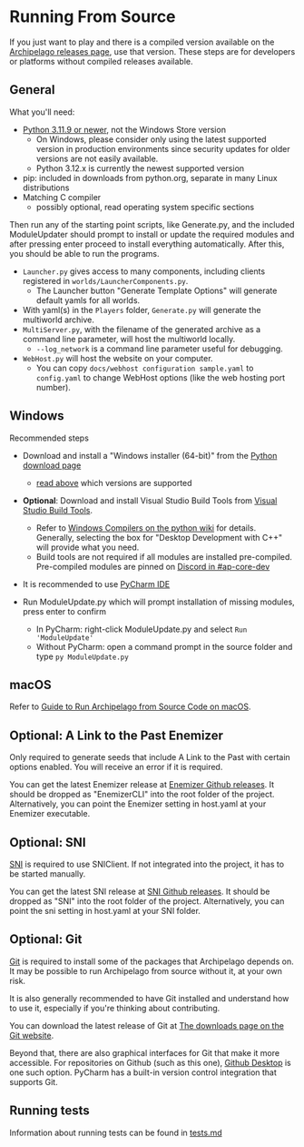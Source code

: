 # Running From Source

If you just want to play and there is a compiled version available on the
[Archipelago releases page](https://github.com/ArchipelagoMW/Archipelago/releases),
use that version. These steps are for developers or platforms without compiled releases available.

## General

What you'll need:
 * [Python 3.11.9 or newer](https://www.python.org/downloads/), not the Windows Store version
   * On Windows, please consider only using the latest supported version in production environments since security
     updates for older versions are not easily available.
   * Python 3.12.x is currently the newest supported version
 * pip: included in downloads from python.org, separate in many Linux distributions
 * Matching C compiler
   * possibly optional, read operating system specific sections

Then run any of the starting point scripts, like Generate.py, and the included ModuleUpdater should prompt to install or update the
required modules and after pressing enter proceed to install everything automatically.
After this, you should be able to run the programs.

 * `Launcher.py` gives access to many components, including clients registered in `worlds/LauncherComponents.py`.
    * The Launcher button "Generate Template Options" will generate default yamls for all worlds.
 * With yaml(s) in the `Players` folder, `Generate.py` will generate the multiworld archive.
 * `MultiServer.py`, with the filename of the generated archive as a command line parameter, will host the multiworld locally.
    * `--log_network` is a command line parameter useful for debugging.
 * `WebHost.py` will host the website on your computer.
    * You can copy `docs/webhost configuration sample.yaml` to `config.yaml`
    to change WebHost options (like the web hosting port number).


## Windows

Recommended steps
 * Download and install a "Windows installer (64-bit)" from the [Python download page](https://www.python.org/downloads)
   * [read above](#General) which versions are supported

 * **Optional**: Download and install Visual Studio Build Tools from
   [Visual Studio Build Tools](https://visualstudio.microsoft.com/visual-cpp-build-tools/).
   * Refer to [Windows Compilers on the python wiki](https://wiki.python.org/moin/WindowsCompilers) for details. 
     Generally, selecting the box for "Desktop Development with C++" will provide what you need.
   * Build tools are not required if all modules are installed pre-compiled. Pre-compiled modules are pinned on
     [Discord in #ap-core-dev](https://discord.com/channels/731205301247803413/731214280439103580/905154456377757808)

 * It is recommended to use [PyCharm IDE](https://www.jetbrains.com/pycharm/)
 * Run ModuleUpdate.py which will prompt installation of missing modules, press enter to confirm
   * In PyCharm: right-click ModuleUpdate.py and select `Run 'ModuleUpdate'`
   * Without PyCharm: open a command prompt in the source folder and type `py ModuleUpdate.py`


## macOS

Refer to [Guide to Run Archipelago from Source Code on macOS](../worlds/generic/docs/mac_en.md).


## Optional: A Link to the Past Enemizer

Only required to generate seeds that include A Link to the Past with certain options enabled. You will receive an
error if it is required.

You can get the latest Enemizer release at [Enemizer Github releases](https://github.com/Ijwu/Enemizer/releases).
It should be dropped as "EnemizerCLI" into the root folder of the project. Alternatively, you can point the Enemizer
setting in host.yaml at your Enemizer executable.


## Optional: SNI

[SNI](https://github.com/alttpo/sni/blob/main/README.md) is required to use SNIClient. If not integrated into the project, it has to be started manually.

You can get the latest SNI release at [SNI Github releases](https://github.com/alttpo/sni/releases).
It should be dropped as "SNI" into the root folder of the project. Alternatively, you can point the sni setting in
host.yaml at your SNI folder.


## Optional: Git

[Git](https://git-scm.com) is required to install some of the packages that Archipelago depends on.
It may be possible to run Archipelago from source without it, at your own risk.

It is also generally recommended to have Git installed and understand how to use it, especially if you're thinking about contributing.

You can download the latest release of Git at [The downloads page on the Git website](https://git-scm.com/downloads).

Beyond that, there are also graphical interfaces for Git that make it more accessible.
For repositories on Github (such as this one), [Github Desktop](https://desktop.github.com) is one such option.
PyCharm has a built-in version control integration that supports Git.

## Running tests

Information about running tests can be found in [tests.md](https://github.com/ArchipelagoMW/Archipelago/blob/main/docs/tests.md#running-tests)

